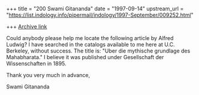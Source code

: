 +++
title = "200 Swami Gitananda"
date = "1997-09-14"
upstream_url = "https://list.indology.info/pipermail/indology/1997-September/009252.html"

+++
[Archive link](https://list.indology.info/pipermail/indology/1997-September/009252.html)

Could anybody please help me locate the following article by Alfred Ludwig?
I have searched in the catalogs available to me here at U.C. Berkeley,
without success. The title is: "Uber die mythische grundlage des
Mahabharata." I believe it was published under Gesellschaft der
Wissenschaften in 1895.

Thank you very much in advance,

Swami Gitananda



